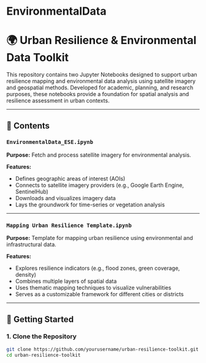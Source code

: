 # EnvironmentalData

# 🌍 Urban Resilience & Environmental Data Toolkit

This repository contains two Jupyter Notebooks designed to support urban resilience mapping and environmental data analysis using satellite imagery and geospatial methods. Developed for academic, planning, and research purposes, these notebooks provide a foundation for spatial analysis and resilience assessment in urban contexts.

---

## 📁 Contents

### `EnvironmentalData_ESE.ipynb`
**Purpose:** Fetch and process satellite imagery for environmental analysis.

**Features:**
- Defines geographic areas of interest (AOIs)
- Connects to satellite imagery providers (e.g., Google Earth Engine, SentinelHub)
- Downloads and visualizes imagery data
- Lays the groundwork for time-series or vegetation analysis

---

### `Mapping Urban Resilience Template.ipynb`
**Purpose:** Template for mapping urban resilience using environmental and infrastructural data.

**Features:**
- Explores resilience indicators (e.g., flood zones, green coverage, density)
- Combines multiple layers of spatial data
- Uses thematic mapping techniques to visualize vulnerabilities
- Serves as a customizable framework for different cities or districts

---

## 🚀 Getting Started

### 1. Clone the Repository
```bash
git clone https://github.com/yourusername/urban-resilience-toolkit.git
cd urban-resilience-toolkit
